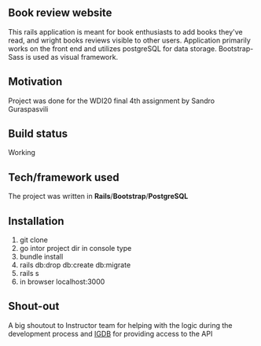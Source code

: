 ## Book review website
This rails application is meant for book enthusiasts to add books they've read, and wright books reviews visible to other users.
Application primarily works on the front end and utilizes postgreSQL for data storage. Bootstrap-Sass is used as visual framework.

## Motivation
Project was done for the WDI20 final 4th assignment by Sandro Guraspasvili

## Build status
Working

## Tech/framework used
The project was written in **Rails**/**Bootstrap**/**PostgreSQL**

## Installation
1. git clone
2. go intor project dir
in console type
3. bundle install
4. rails db:drop db:create db:migrate
5. rails s
6. in browser localhost:3000

## Shout-out
A big shoutout to Instructor team for helping with the logic during the development process and [IGDB](https://www.igdb.com) for providing access to the API

